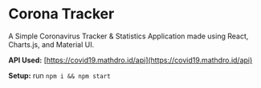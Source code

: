 # Corona Tracker

A Simple Coronavirus Tracker & Statistics Application made using React, Charts.js, and Material UI.

**API Used:** [https://covid19.mathdro.id/api](https://covid19.mathdro.id/api)

**Setup:**
run `npm i && npm start`
